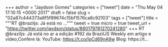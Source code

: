 
+++
author = "Jaydson Gomes"
categories = ["tweet"]
date = "Thu May 04 17:10:15 +0000 2017"
draft = false
slug = "02a87c444373a8f5f99674c15bf1576ca8c92103"
tags = ["tweet"]
title = """RT @braziljs: Já está no ..."""
tweet = true
micro = true
tweet_url = "https://twitter.com/jaydson/status/860179781270241280"
+++
RT @braziljs: Já está no ar a edição #192 da BrazilJS Weekly em artigo e vídeo,Confere lá:
YouTube: https://t.co/IpCd69nA9w
Blog: https://t…

